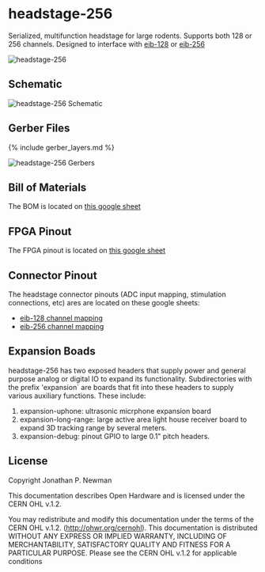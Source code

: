 # headstage-256
Serialized, multifunction headstage for large rodents. Supports both 128 or 256
channels. Designed to interface with [eib-128](../eib-128/README.md) or
[eib-256](../eib-256/README.md)

![headstage-256](./img/headstage-256.png)

## Schematic 
![headstage-256 Schematic](./img/headstage-256_schematic.png)

## Gerber Files
{% include gerber_layers.md %}

![headstage-256 Gerbers](./img/headstage-256_gerbers.png)

## Bill of Materials
The BOM is located on [this google
sheet](https://docs.google.com/spreadsheets/d/1F-KWcdvH_63iXjZf0cgCfDiFX6XXW3qw6rlR8DZrFpQ/edit#gid=1075887549)

## FPGA Pinout
The FPGA pinout is located on [this google
sheet](https://docs.google.com/spreadsheets/d/1oJoQ89dJNL9LIiTrRnwJ_9KGiLzJ53Tju5Lfchuvsb0/edit#gid=1588805600)

## Connector Pinout
The headstage connector pinouts (ADC input mapping, stimulation connections,
etc) ares are located on these google sheets:

- [eib-128 channel mapping](https://docs.google.com/spreadsheets/d/11wRDYOqHN5lPb03yUdfXfK0zvaDYsVetplaNK-R90Gg/edit#gid=663991061)
- [eib-256 channel mapping](https://docs.google.com/spreadsheets/d/11wRDYOqHN5lPb03yUdfXfK0zvaDYsVetplaNK-R90Gg/edit#gid=538743909)

## Expansion Boads
headstage-256 has two exposed headers that supply power and general purpose analog or digital IO to expand 
its functionality. Subdirectories with the prefix 'expansion` are boards that fit into these headers to 
supply various auxiliary functions. These include:

1. expansion-uphone: ultrasonic micrphone expansion board
2. expansion-long-range: large active area light house receiver board to expand 3D tracking range by several meters.
3. expansion-debug: pinout GPIO to large 0.1" pitch headers.


## License
Copyright Jonathan P. Newman

This documentation describes Open Hardware and is licensed under the
CERN OHL v.1.2.

You may redistribute and modify this documentation under the terms of the CERN
OHL v.1.2. (http://ohwr.org/cernohl). This documentation is distributed WITHOUT
ANY EXPRESS OR IMPLIED WARRANTY, INCLUDING OF MERCHANTABILITY, SATISFACTORY
QUALITY AND FITNESS FOR A PARTICULAR PURPOSE. Please see the CERN OHL v.1.2 for
applicable conditions

